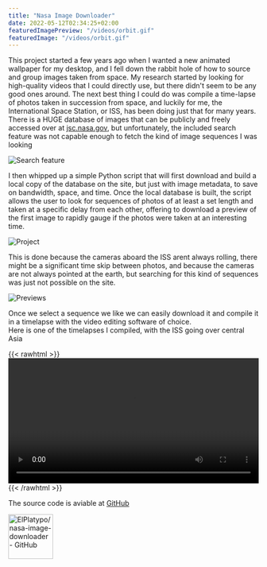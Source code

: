 ```yaml
---
title: "Nasa Image Downloader"
date: 2022-05-12T02:34:25+02:00
featuredImagePreview: "/videos/orbit.gif"
featuredImage: "/videos/orbit.gif"
---
```


This project started a few years ago when I wanted a new animated wallpaper for my desktop, and I fell down the rabbit hole of how to source and group images taken from space.
My research started by looking for high-quality videos that I could directly use, but there didn't seem to be any good ones around. The next best thing I could do was compile a time-lapse of photos taken in succession from space, and luckily for me, the International Space Station, or ISS, has been doing just that for many years.
There is a HUGE database of images that can be publicly and freely accessed over at [jsc.nasa.gov](https://eol.jsc.nasa.gov), but unfortunately, the included search feature was not capable enough to fetch the kind of image sequences I was looking

![Search feature](/images/nid-site.png)

I then whipped up a simple Python script that will first download and build a local copy of the database on the site, but just with image metadata, to save on bandwidth, space, and time. Once the local database is built, the script allows the user to look for sequences of photos of at least a set length and taken at a specific delay from each other, offering to download a preview of the first image to rapidly gauge if the photos were taken at an interesting time.

![Project](/images/nid-proj.png)

This is done because the cameras aboard the ISS arent always rolling, there might be a significant time skip between photos, and because the cameras are not always pointed at the earth, but searching for this kind of sequences was just not possible on the site.

![Previews](/images/nid-previews.png)

Once we select a sequence we like we can easily download it and compile it in a timelapse with the video editing software of choice. \
Here is one of the timelapses I compiled, with the ISS going over central Asia

{{< rawhtml >}} 
    <video width=100% controls loop autoplay>
        <source src="/videos/orbit.mp4" type="video/webm">
        Your browser does not support the video tag. 
    </video>
{{< /rawhtml >}}

The source code is aviable at [GitHub](https://github.com/ElPlatypo/nasa-image-downloader)

<a href="https://github.com/ElPlatypo/nasa-image-downloader">
  <img src="/images/nasa-image-downloader.png" alt="ElPlatypo/nasa-image-downloader - GitHub" height="90">
</a>